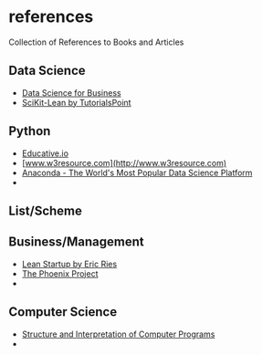 # references
Collection of References to Books and Articles

## Data Science
* [Data Science for Business](https://www.amazon.com/Data-Science-Business-Data-Analytic-Thinking/dp/1449361323/)
* [SciKit-Lean by TutorialsPoint](https://www.tutorialspoint.com/scikit_learn/index.htm)

## Python
* [Educative.io](https://www.educative.io/courses/learn-python-3-from-scratch)
* [www.w3resource.com](http://www.w3resource.com)
* [Anaconda - The World&#039;s Most Popular Data Science Platform](https://www.anaconda.com/)
* 


## List/Scheme

## Business/Management

* [Lean Startup by Eric Ries](https://www.amazon.com/The-Lean-Startup-Eric-Ries-audiobook/dp/B005MM7HY8/)
* [The Phoenix Project](https://www.amazon.com/The-Phoenix-Project-audiobook/dp/B00VATFAMI/)
* 

## Computer Science

* [Structure and Interpretation of Computer Programs](https://mitpress.mit.edu/sites/default/files/sicp/full-text/book/book.html)
* 
